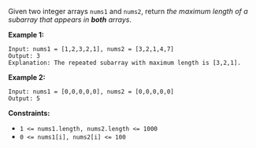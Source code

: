 Given two integer arrays `nums1` and `nums2`, return _the maximum length of a
subarray that appears in **both** arrays_.



**Example 1:**

    
    
    Input: nums1 = [1,2,3,2,1], nums2 = [3,2,1,4,7]
    Output: 3
    Explanation: The repeated subarray with maximum length is [3,2,1].
    

**Example 2:**

    
    
    Input: nums1 = [0,0,0,0,0], nums2 = [0,0,0,0,0]
    Output: 5
    



**Constraints:**

  * `1 <= nums1.length, nums2.length <= 1000`
  * `0 <= nums1[i], nums2[i] <= 100`

